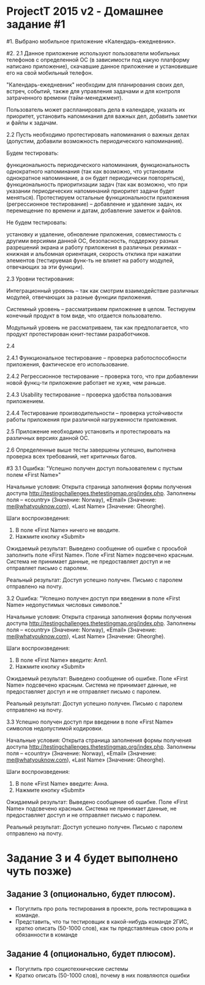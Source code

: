 # ProjectT 2015 v2 - Домашнее задание #1
#1. 
Выбрано мобильное приложение «Календарь-ежедневник».

#2. 
2.1 Данное приложение используют пользователи мобильных телефонов с определенной ОС (в зависимости под какую платформу написано приложение), скачавшие данное приложение и установившие его на свой мобильный телефон.

"Календарь-ежедневник" необходим для планирования своих дел, встреч, событий,  также для управления задачами и для контроля затраченного времени (тайм-менеджмент).

Пользователь может распланировать дела в календаре, указать их приоритет,  установить напоминания для важных дел, добавить  заметки и файлы к задачам. 
    
2.2 Пусть необходимо протестировать напоминания о важных делах (допустим, добавили возможность периодического напоминания).

  Будем тестировать:
  
  функциональность периодического напоминания,
  функциональность  однократного напоминания (так как возможно, что установили однократное напоминание, а он будет    периодически повторяться),
  функциональность приоритизации задач (так как возможно, что при указании периодических напоминаний приоритет задачи будет меняться).
  Протестируем остальные функциональности приложения (регрессионное тестирование) – добавление и удаление задач, их         перемещение по времени и датам, добавление заметок и файлов.

  Не будем тестировать:
  
установку и удаление, обновление приложения, совместимость с другими версиями данной ОС, безопасность, поддержку разных разрешений экрана и работу приложения в различных режимах – книжная и альбомная ориентация,  скорость отклика при нажатии элементов (тестируемая функ-ть не влияет на работу модулей, отвечающих за эти функции).

2.3 Уровни тестирования:

Интеграционный уровень – так как смотрим взаимодействие различных модулей, отвечающих за разные функции приложения. 

Системный уровень – рассматриваем приложение в целом. Тестируем конечный продукт в том виде, что отдается пользователю.

Модульный уровень не рассматриваем, так как предполагается, что продукт протестирован юнит-тестами разработчиков.

2.4

2.4.1 Функциональное тестирование – проверка работоспособности приложения, фактическое его использование.

2.4.2 Регрессионное тестирование – проверка того, что при добавлении новой функц-ти приложение работает не хуже, чем раньше.

2.4.3 Usability тестирование – проверка удобства пользования приложением.

2.4.4 Тестирование производительности – проверка устойчивости работы приложения при различной нагруженности приложения.

2.5 Приложение необходимо установить и протестировать на различных версиях данной ОС.

2.6 Определенные выше тесты завершены успешно, выполнена проверка всех требований, нет критичных багов.

#3
3.1 Ошибка: "Успешно получен доступ пользователем с пустым полем «First Name»"

  Начальные условия: 
Открыта страница заполнения формы получения доступа http://testingchallenges.thetestingmap.org/index.php. Заполнены поля – «country» (Значение: Norway), «Email» (Значение: me@whatyouknow.com), «Last Name» (Значение: Gheorghe).

  Шаги воспроизведения:
1.	В поле «First Name» ничего не вводите.
2.	Нажмите кнопку «Submit»
	
  Ожидаемый результат:
Выведено сообщение об ошибке с просьбой заполнить поле «First Name». Поле «First Name» подсвечено красным. Система не принимает данные, не предоставляет доступ и не отправляет письмо с паролем.

  Реальный результат:
Доступ успешно получен. Письмо с паролем отправлено на почту.

3.2 Ошибка: "Успешно получен доступ при введении в поле «First Name» недопустимых числовых символов."

  Начальные условия: 
Открыта страница заполнения формы получения доступа http://testingchallenges.thetestingmap.org/index.php. Заполнены поля – «country» (Значение: Norway), «Email» (Значение: me@whatyouknow.com), «Last Name» (Значение: Gheorghe).

  Шаги воспроизведения:
1.	В поле «First Name» введите: Ann1.
2.	Нажмите кнопку «Submit»
	
  Ожидаемый результат:
Выведено сообщение об ошибке. Поле «First Name» подсвечено красным. Система не принимает данные, не предоставляет доступ и не отправляет письмо с паролем.

  Реальный результат:
Доступ успешно получен. Письмо с паролем отправлено на почту.

3.3 Успешно получен доступ при введении в поле «First Name» символов недопустимой кодировки.

  Начальные условия: 
Открыта страница заполнения формы получения доступа http://testingchallenges.thetestingmap.org/index.php. Заполнены поля – «country» (Значение: Norway), «Email» (Значение: me@whatyouknow.com), «Last Name» (Значение: Gheorghe).

  Шаги воспроизведения:
1.	В поле «First Name» введите: Анна.
2.	Нажмите кнопку «Submit»

  Ожидаемый результат:
Выведено сообщение об ошибке. Поле «First Name» подсвечено красным. Система не принимает данные, не предоставляет доступ и не отправляет письмо с паролем.

  Реальный результат:
Доступ успешно получен. Письмо с паролем отправлено на почту.

# Задание 3 и 4 будет выполнено чуть позже)



## Задание 3 (опционально, будет плюсом).
- Погуглить про роль тестирования в проекте, роль тестировщика в команде. 
- Представить, что ты тестировщик в какой-нибудь команде 2ГИС, кратко описать (50-1000 слов), как ты представляешь свою роль и обязанности в команде 

## Задание 4 (опционально, будет плюсом).
- Погуглить про социотехнические системы
- Кратко описать (50-1000 слов), почему в них появляются ошибки
